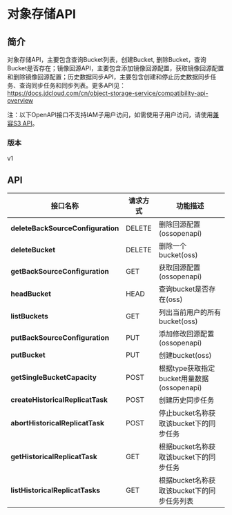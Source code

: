 # 对象存储API


## 简介
对象存储API，主要包含查询Bucket列表，创建Bucket, 删除Bucket，查询Bucket是否存在；镜像回源API，主要包含添加镜像回源配置，获取镜像回源配置和删除镜像回源配置；历史数据同步API，主要包含创建和停止历史数据同步任务、查询同步任务和同步列表。更多API见：https://docs.jdcloud.com/cn/object-storage-service/compatibility-api-overview

注：以下OpenAPI接口不支持IAM子用户访问，如需使用子用户访问，请使用[兼容S3 API](https://docs.jdcloud.com/cn/object-storage-service/compatibility-api-overview)。

### 版本
v1


## API
|接口名称|请求方式|功能描述|
|---|---|---|
|**deleteBackSourceConfiguration**|DELETE|删除回源配置(ossopenapi)|
|**deleteBucket**|DELETE|删除一个bucket(oss)</br>|
|**getBackSourceConfiguration**|GET|获取回源配置(ossopenapi)|
|**headBucket**|HEAD|查询bucket是否存在(oss)</br>|
|**listBuckets**|GET|列出当前用户的所有bucket(oss)</br>|
|**putBackSourceConfiguration**|PUT|添加修改回源配置(ossopenapi)|
|**putBucket**|PUT|创建bucket(oss)</br>|
|**getSingleBucketCapacity**|POST|根据type获取指定bucket用量数据(ossopenapi)|
|**createHistoricalReplicatTask**|POST|创建历史同步任务|
|**abortHistoricalReplicatTask**|POST|停止bucket名称获取该bucket下的同步任务|
|**getHistoricalReplicatTask**|GET|根据bucket名称获取该bucket下的同步任务|
|**listHistoricalReplicatTasks**|GET|根据bucket名称获取该bucket下的同步任务列表|
